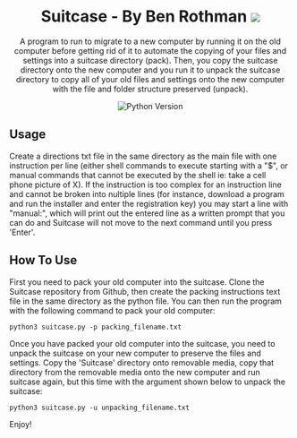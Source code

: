 <h1 align="center">Suitcase - By Ben Rothman
	<img src="https://img.shields.io/static/v1?ConciergeWPVersion=&message=v1.0.0&label=&color=999&style=flat-square">
</h1>

<p align="center">A program to run to migrate to a new computer by running it on the old computer before getting rid of it to automate the copying of your files and settings into a suitcase directory (pack). Then, you copy the suitcase directory onto the new computer and you run it to unpack the suitcase directory to copy all of your old files and settings onto the new computer with the file and folder structure preserved (unpack).</p>

<p align="center">
		<img src="https://img.shields.io/badge/python-v3.7-blue" alt="Python Version">
</p>


## Usage
Create a directions txt file in the same directory as the main file with one instruction per line (either shell commands to execute starting with a "$", or manual commands that cannot be executed by the shell ie: take a cell phone picture of X).  If the instruction is too complex for an instruction line and cannot be broken into nultiple lines (for instance, download a program and run the installer and enter the registration key) you may start a line with "manual:", which will print out the entered line as a written prompt that you can do and Suitcase will not move to the next command until you press 'Enter'.

## How To Use
First you need to pack your old computer into the suitcase.  Clone the Suitcase repository from Github, then create the packing instructions text file in the same directory as the python file. You can then run the program with the following command to pack your old computer:

`python3 suitcase.py -p packing_filename.txt`

Once you have packed your old computer into the suitcase, you need to unpack the suitcase on your new computer to preserve the files and settings.  Copy the 'Suitcase' directory onto removable media, copy that directory from the removable media onto the new computer and run suitcase again, but this time with the argument shown below to unpack the suitcase:

`python3 suitcase.py -u unpacking_filename.txt`

Enjoy!